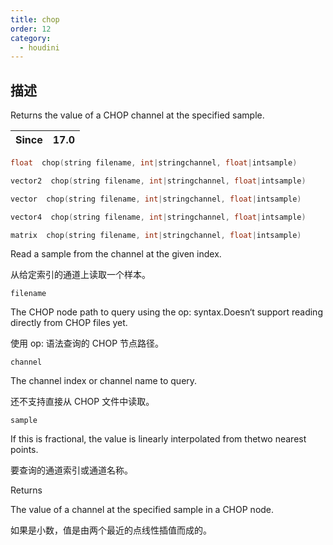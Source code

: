 ```yaml
---
title: chop
order: 12
category:
  - houdini
---
```

    
## 描述

Returns the value of a CHOP channel at the specified sample.

| Since | 17.0 |
| ----- | ---- |

```c
float  chop(string filename, int|stringchannel, float|intsample)
```

```c
vector2  chop(string filename, int|stringchannel, float|intsample)
```

```c
vector  chop(string filename, int|stringchannel, float|intsample)
```

```c
vector4  chop(string filename, int|stringchannel, float|intsample)
```

```c
matrix  chop(string filename, int|stringchannel, float|intsample)
```

Read a sample from the channel at the given index.

从给定索引的通道上读取一个样本。

`filename`

The CHOP node path to query using the op: syntax.Doesn‘t support reading
directly from CHOP files yet.

使用 op: 语法查询的 CHOP 节点路径。

`channel`

The channel index or channel name to query.

还不支持直接从 CHOP 文件中读取。

`sample`

If this is fractional, the value is linearly interpolated from thetwo nearest
points.

要查询的通道索引或通道名称。

Returns

The value of a channel at the specified sample in a CHOP node.

如果是小数，值是由两个最近的点线性插值而成的。
